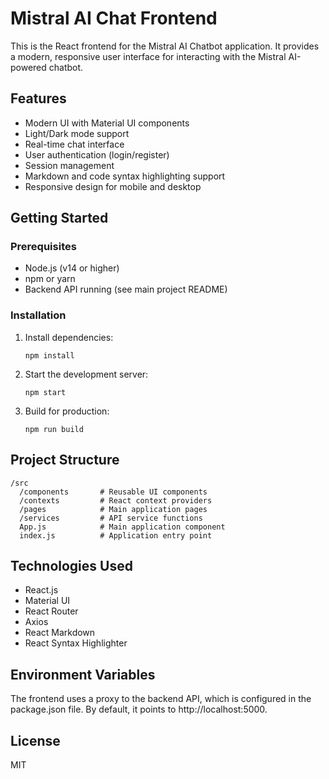 # Mistral AI Chat Frontend

This is the React frontend for the Mistral AI Chatbot application. It provides a modern, responsive user interface for interacting with the Mistral AI-powered chatbot.

## Features

- Modern UI with Material UI components
- Light/Dark mode support
- Real-time chat interface
- User authentication (login/register)
- Session management
- Markdown and code syntax highlighting support
- Responsive design for mobile and desktop

## Getting Started

### Prerequisites

- Node.js (v14 or higher)
- npm or yarn
- Backend API running (see main project README)

### Installation

1. Install dependencies:
   ```
   npm install
   ```

2. Start the development server:
   ```
   npm start
   ```

3. Build for production:
   ```
   npm run build
   ```

## Project Structure

```
/src
  /components       # Reusable UI components
  /contexts         # React context providers
  /pages            # Main application pages
  /services         # API service functions
  App.js            # Main application component
  index.js          # Application entry point
```

## Technologies Used

- React.js
- Material UI
- React Router
- Axios
- React Markdown
- React Syntax Highlighter

## Environment Variables

The frontend uses a proxy to the backend API, which is configured in the package.json file. By default, it points to http://localhost:5000.

## License

MIT